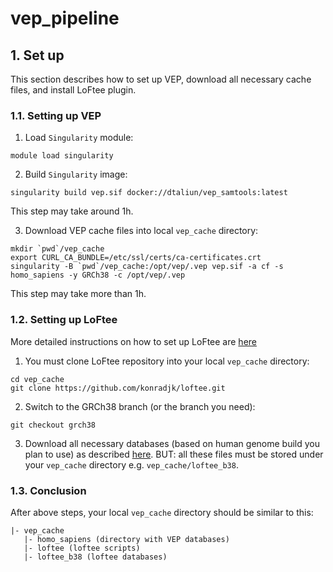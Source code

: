 # vep_pipeline

## 1. Set up
This section describes how to set up VEP, download all necessary cache files, and install LoFtee plugin.

### 1.1. Setting up VEP

1. Load `Singularity` module:
```
module load singularity
```

2. Build `Singularity` image:
```
singularity build vep.sif docker://dtaliun/vep_samtools:latest
```
This step may take around 1h.

3. Download VEP cache files into local `vep_cache` directory:
```
mkdir `pwd`/vep_cache
export CURL_CA_BUNDLE=/etc/ssl/certs/ca-certificates.crt
singularity -B `pwd`/vep_cache:/opt/vep/.vep vep.sif -a cf -s homo_sapiens -y GRCh38 -c /opt/vep/.vep
```
This step may take more than 1h.

### 1.2. Setting up LoFtee

More detailed instructions on how to set up LoFtee are [here](https://github.com/konradjk/loftee) 

1. You must clone LoFtee repository into your local `vep_cache` directory:
```
cd vep_cache
git clone https://github.com/konradjk/loftee.git
```

2. Switch to the GRCh38 branch (or the branch you need):
```
git checkout grch38
```
3. Download all necessary databases (based on human genome build you plan to use) as described [here](https://github.com/konradjk/loftee). BUT: all these files must be stored under your `vep_cache` directory e.g. `vep_cache/loftee_b38`.

### 1.3. Conclusion

After above steps, your local `vep_cache` directory should be similar to this:
```
|- vep_cache
   |- homo_sapiens (directory with VEP databases)
   |- loftee (loftee scripts)
   |- loftee_b38 (loftee databases)
```
